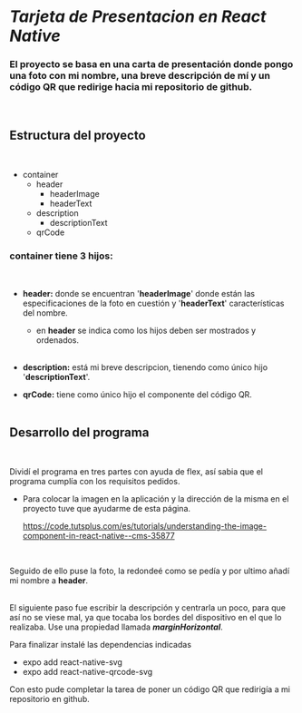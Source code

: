# **_Tarjeta de Presentacion en React Native_**

### <p>El proyecto se basa en una **carta de presentación** donde pongo una foto con mi nombre, una breve descripción de mí y un código QR que redirige hacia mi repositorio de github.<p>

<br>

## Estructura del proyecto

<br>

- container
  - header
    - headerImage
    - headerText
  - description
    - descriptionText
  - qrCode

### container tiene 3 hijos:

<br>

- **header:** donde se encuentran '**headerImage**' donde están las especificaciones de la foto en cuestión y '**headerText**' características del nombre.

  - en **header** se indica como los hijos deben ser mostrados y ordenados.
    <br><br>

- **description:** está mi breve descripcion, tienendo como único hijo '**descriptionText**'.

- **qrCode:** tiene como único hijo el componente del código QR.
  <br><br>

## Desarrollo del programa

<br>
    
Dividí el programa en tres partes con ayuda de flex, así sabia que el programa cumplía con los requisitos pedidos.
- Para colocar la imagen en la aplicación y la dirección de la misma en el proyecto tuve que ayudarme de esta página.

    https://code.tutsplus.com/es/tutorials/understanding-the-image-component-in-react-native--cms-35877

<br>

Seguido de ello puse la foto, la redondeé como se pedía y por ultimo añadí mi nombre a **header**.
<br><br>

El siguiente paso fue escribir la descripción y centrarla un poco, para que así no se viese mal, ya que tocaba los bordes del dispositivo en el que lo realizaba. Use una propiedad llamada **_marginHorizontal_**.

Para finalizar instalé las dependencias indicadas

- expo add react-native-svg
- expo add react-native-qrcode-svg

Con esto pude completar la tarea de poner un código QR que redirigía a mi repositorio en github.
